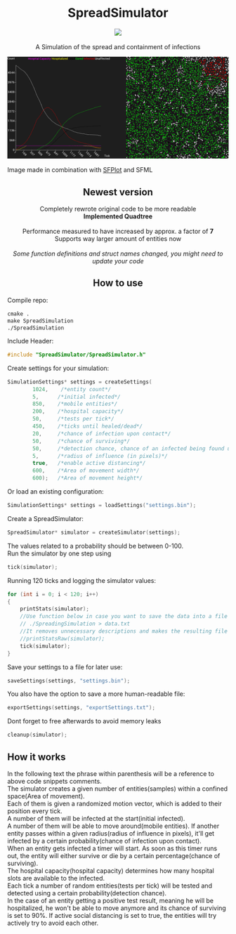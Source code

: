 <h1 align="center">SpreadSimulator</h1>

<p align="center">
    <img src="https://img.shields.io/badge/-Language-blue?style=for-the-badge&logo=c" />
</div>

<br>

<p align="center">
A Simulation of the spread and containment of infections
</p>

<p align="center">
    <img src="img/screenshot.png" width=900/>
</div>

Image made in combination with [SFPlot](https://github.com/cherrysrc/SFPlot) and SFML

<h2 align="center">Newest version</h2>

<p align="center">
Completely rewrote original code to be more readable<br>
<b>Implemented Quadtree</b>  <br><br>
Performance measured to have increased by approx. a factor of <b>7</b>
<br>Supports way larger amount of entities now
<br><br>
<i>Some function definitions and struct names changed, you might need to update your code</i>
</p>

<h2 align="center">How to use</h2>

Compile repo:
```
cmake .
make SpreadSimulation
./SpreadSimulation
```

Include Header:
```c
#include "SpreadSimulator/SpreadSimulator.h"
```
Create settings for your simulation:
```c
SimulationSettings* settings = createSettings(
        1024,    /*entity count*/
        5,      /*initial infected*/
        850,    /*mobile entities*/
        200,    /*hospital capacity*/
        50,     /*tests per tick*/
        450,    /*ticks until healed/dead*/
        20,     /*chance of infection upon contact*/
        50,     /*chance of surviving*/
        50,     /*detection chance, chance of an infected being found upon testing*/
        5,      /*radius of influence (in pixels)*/
        true,   /*enable active distancing*/
        600,    /*Area of movement width*/
        600);   /*Area of movement height*/
```
Or load an existing configuration:
```c
SimulationSettings* settings = loadSettings("settings.bin");
```

Create a SpreadSimulator:
```c
SpreadSimulator* simulator = createSimulator(settings);
```  
The values related to a probability should be between 0-100.  
Run the simulator by one step using
```c
tick(simulator);
```
Running 120 ticks and logging the simulator values:
```c
for (int i = 0; i < 120; i++)
{
    printStats(simulator);
    //Use function below in case you want to save the data into a file using
    // ./SpreadingSimulation > data.txt
    //It removes unnecessary descriptions and makes the resulting file easier to parse
    //printStatsRaw(simulator);
    tick(simulator);
}
```
Save your settings to a file for later use:
```c
saveSettings(settings, "settings.bin");
```
You also have the option to save a more human-readable file:
```c
exportSettings(settings, "exportSettings.txt");
```
Dont forget to free afterwards to avoid memory leaks
```c
cleanup(simulator);
```
## How it works
In the following text the phrase within parenthesis will be a reference to above code snippets comments.  
The simulator creates a given number of entities(samples) within a confined space(Area of movement).  
Each of them is given a randomized motion vector, which is added to their position every tick.   
A number of them will be infected at the start(initial infected).  
A number of them will be able to move around(mobile entities).
If another entity passes within a given radius(radius of influence in pixels), it'll get infected by a certain probability(chance of infection upon contact).  
When an entity gets infected a timer will start. As soon as this timer runs out, the entity will either survive or die by a certain percentage(chance of surviving).  
The hospital capacity(hospital capacity) determines how many hospital slots are available to the infected.  
Each tick a number of random entities(tests per tick) will be tested and detected using a certain probability(detection chance).  
In the case of an entity getting a positive test result, meaning he will be hospitalized, he won't be able to move anymore and its chance of surviving is set to 90%.
If active social distancing is set to true, the entities will try actively try to avoid each other.
